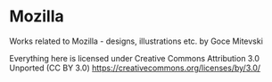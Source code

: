 Mozilla
=======

Works related to Mozilla - designs, illustrations etc. by Goce Mitevski

Everything here is licensed under Creative Commons Attribution 3.0 Unported (CC BY 3.0)
https://creativecommons.org/licenses/by/3.0/
